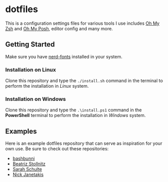 # dotfiles

This is a configuration settings files for various tools I use includes [Oh My Zsh](https://github.com/ohmyzsh/ohmyzsh/) and [Oh My Posh](https://github.com/JanDeDobbeleer/oh-my-posh), editor config and many more.

## Getting Started

Make sure you have [nerd-fonts](https://github.com/ryanoasis/nerd-fonts) installed in your system.

### Installation on Linux

Clone this repository and type the `./install.sh` command in the terminal to perform the installation in _Linux_ system.

### Installation on Windows

Clone this repository and type the `.\install.ps1` command in the **PowerShell** terminal to perform the installation in _Windows_ system.

## Examples

Here is an example dotfiles repository that can serve as inspiration for your own use. Be sure to check out these repositories:

- [bashbunni](https://github.com/bashbunni/dotfiles/)
- [Beatriz Stollnitz](https://github.com/bstollnitz/dotfiles/)
- [Sarah Schulte](https://github.com/cgsdev0/dotfiles)
- [Nick Janetakis](https://github.com/nickjj/dotfiles)
